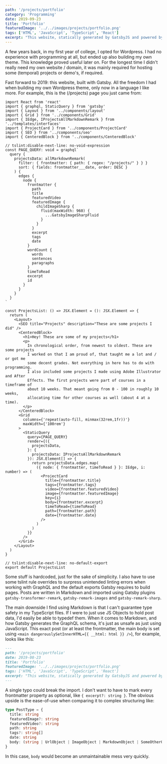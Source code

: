 ```yaml
---
path: '/projects/portfolio'
category: 'Programming'
date: 2019-09-23
title: 'Portfolio'
featuredImage: '../../images/projects/portfolio.png'
tags: ['HTML', 'JavaScript', 'TypeScript', 'React']
excerpt: "This website, statically generated by GatsbyJS and powered by it's own implementation of GraphQL, written in React and infused with styled-components. Deployed to GitHub Pages, served from my own domain."
---
```


A few years back, in my first year of college, I opted for Wordpress. I had no experience with programming at all, but ended up also building my own theme. This knowledge proved useful later on. For the longest time I didn't really need my own website / domain, it was mainly required for hosting some (temporal) projects or demo's, if required.

Fast forward to 2019: this website, built with Gatsby. All the freedom I had when building my own Wordpress theme, only now in a language I like more. For example, this is the (/projects) page you just came from:

```tsx
import React from 'react'
import { graphql, StaticQuery } from 'gatsby'
import { Layout } from '../components/layout'
import { Grid } from '../components/Grid'
import { IEdge, IProjectsAllMarkdownRemark } from '../templates/interfaces'
import { ProjectCard } from '../components/ProjectCard'
import { SEO } from '../components/seo'
import { CenteredBlock } from '../components/CenteredBlock'

// tslint:disable-next-line: no-void-expression
const PAGE_QUERY: void = graphql`
  query {
    projectsData: allMarkdownRemark(
      filter: { frontmatter: { path: { regex: "/projects/" } } }
      sort: { fields: frontmatter___date, order: DESC }
    ) {
      edges {
        node {
          frontmatter {
            path
            title
            featuredVideo
            featuredImage {
              childImageSharp {
                fluid(maxWidth: 960) {
                  ...GatsbyImageSharpFluid
                }
              }
            }
            excerpt
            tags
            date
          }
          wordCount {
            words
            sentences
            paragraphs
          }
          timeToRead
          excerpt
          id
        }
      }
    }
  }
`

const ProjectsList: () => JSX.Element = (): JSX.Element => {
  return (
    <Layout>
      <SEO title="Projects" description="These are some projects I did" />
      <CenteredBlock>
        <h1>Hey! These are some of my projects</h1>
        <p>
          In chronological order, from newest to oldest. These are some projects
          I worked on that I am proud of, that taught me a lot and / or got me
          some decent grades. Not everything in here has to do with programming.
          I also included some projects I made using Adobe Illustrator and After
          Effects. The first projects were part of courses in a timeframe of
          about 10 weeks. That meant going from 0 - 100 in roughly 10 weeks,
          allocating time for other courses as well (about 4 at a time).
        </p>
      </CenteredBlock>
      <Grid
        columns={'repeat(auto-fill, minmax(32rem,1fr))'}
        maxWidth={'100rem'}
      >
        <StaticQuery
          query={PAGE_QUERY}
          render={({
            projectsData,
          }: {
            projectsData: IProjectsAllMarkdownRemark
          }): JSX.Element[] => {
            return projectsData.edges.map(
              ({ node: { frontmatter, timeToRead } }: IEdge, i: number) => (
                <ProjectCard
                  title={frontmatter.title}
                  tags={frontmatter.tags}
                  video={frontmatter.featuredVideo}
                  image={frontmatter.featuredImage}
                  key={i}
                  body={frontmatter.excerpt}
                  timeToRead={timeToRead}
                  path={frontmatter.path}
                  date={frontmatter.date}
                />
              )
            )
          }}
        />
      </Grid>
    </Layout>
  )
}

// tslint:disable-next-line: no-default-export
export default ProjectsList
```

Some stuff is hardcoded, just for the sake of simplicity. I also have to use some tslint rule overrides to surpress unintended linting errors when working with GraphQL and the default exports Gatsby requires to build pages. Posts are written in Markdown and imported using Gatsby plugins `gatsby-transformer-remark`, `gatsby-remark-images` and `gatsby-remark-sharp`.

The main downside I find using Markdown is that I can't guarantee type safety in my TypeScript files. If I were to just use JS Objects to hold post data, I'd easily be able to typedef them. When it comes to Markdown, and how Gatsby generates the GraphQL schema, it's just as unsafe as just using JavaScript. This exact post (or at least the frontmatter, the main body is set using `<main dangerouslySetInnerHTML={{ __html: html }} />`), for example, looks like this:

```md
---
path: '/projects/portfolio'
date: 2019-08-23
title: 'Portfolio'
featuredImage: '../../images/projects/portfolio.png'
tags: ['HTML', 'JavaScript', 'TypeScript', 'React']
excerpt: "This website, statically generated by GatsbyJS and powered by it's own implementation of GraphQL, written in React and infused with styled-components. Deployed to GitHub Pages, served from my own domain."
---
```

A single typo could break the import. I don't want to have to mark every frontmatter property as optional, like `{ excerpt?: string }`. The obvious upside is the ease-of-use when comparing it to complex structuring like:

```typescript
type PostType = {
  title: string
  featuredImage?: string
  featuredVideo?: string
  path: string
  tags?: string[]
  date: string
  body: (string | UrlObject | ImageObject | MarkdownObject | SomeOtherObject)[] // for example.
}
```

In this case, `body` would become an unmaintainable mess very quickly.
